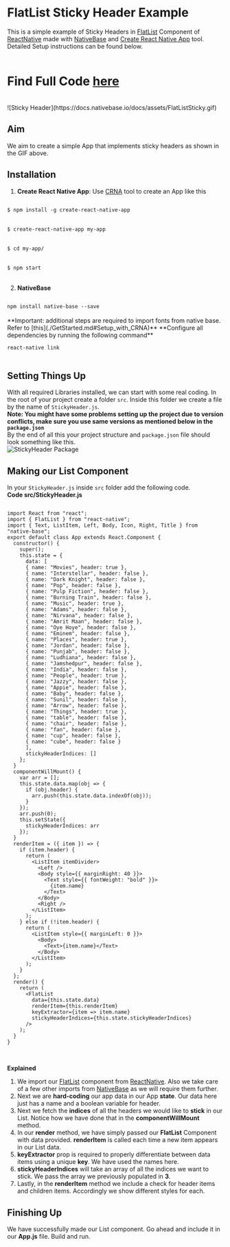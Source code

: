 # FlatList Sticky Header Example
This is a simple example of Sticky Headers in [FlatList](https://facebook.github.io/react-native/docs/flatlist.html) Component of [ReactNative](https://facebook.github.io/react-native/) made with [NativeBase](https://nativebase.io/) and [Create React Native App](https://github.com/react-community/create-react-native-app) tool. Detailed Setup instructions can be found below. <br />
<br />

# Find Full Code [here](https://github.com/GeekyAnts/native-base-example-flatlist-stickyHeaders)
<br />
![Sticky Header](https://docs.nativebase.io/docs/assets/FlatListSticky.gif) <br />

## Aim
We aim to create a simple App that implements sticky headers as shown in the GIF above. <br />

## Installation

1. **Create React Native App**: Use [CRNA](https://github.com/react-community/create-react-native-app) tool to create an App like this <br />
<code>
$ npm install -g create-react-native-app
</code> <br />
<code>
$ create-react-native-app my-app
</code> <br />
<code>
$ cd my-app/
</code> <br />
<code>
$ npm start
</code> <br />

2. **NativeBase** <br />
<code>
npm install native-base --save
</code> <br />
**Important: additional steps are required to import fonts from native base. Refer to [this](./GetStarted.md#Setup_with_CRNA)**
**Configure all dependencies by running the following command** <br />
<code>
react-native link
</code> <br />

## Setting Things Up

With all required Libraries installed, we can start with some real coding. In the root of your project create a folder <code>src</code>. Inside this folder we create a file by the name of <code>StickyHeader.js</code>. <br />
**Note: You might have some problems setting up the project due to version conflicts, make sure you use same versions as mentioned below in the <code>package.json</code>** <br />
By the end of all this your project structure and <code>package.json</code> file should look something like this. <br />
![StickyHeader Package](https://docs.nativebase.io/docs/assets/FlatListStickyPackage.png) <br />

## Making our List Component
In your <code>StickyHeader.js</code> inside <code>src</code> folder add the following code. <br />
**Code src/StickyHeader.js**
<pre class="line-numbers"><code class="language-jsx">
import React from "react";
import { FlatList } from "react-native";
import { Text, ListItem, Left, Body, Icon, Right, Title } from "native-base";
export default class App extends React.Component {
  constructor() {
    super();
    this.state = {
      data: [
      { name: "Movies", header: true },
      { name: "Interstellar", header: false },
      { name: "Dark Knight", header: false },
      { name: "Pop", header: false },
      { name: "Pulp Fiction", header: false },
      { name: "Burning Train", header: false },
      { name: "Music", header: true },
      { name: "Adams", header: false },
      { name: "Nirvana", header: false },
      { name: "Amrit Maan", header: false },
      { name: "Oye Hoye", header: false },
      { name: "Eminem", header: false },
      { name: "Places", header: true },
      { name: "Jordan", header: false },
      { name: "Punjab", header: false },
      { name: "Ludhiana", header: false },
      { name: "Jamshedpur", header: false },
      { name: "India", header: false },
      { name: "People", header: true },
      { name: "Jazzy", header: false },
      { name: "Appie", header: false },
      { name: "Baby", header: false },
      { name: "Sunil", header: false },
      { name: "Arrow", header: false },
      { name: "Things", header: true },
      { name: "table", header: false },
      { name: "chair", header: false },
      { name: "fan", header: false },
      { name: "cup", header: false },
      { name: "cube", header: false }
      ],
      stickyHeaderIndices: []
    };
  }
  componentWillMount() {
    var arr = [];
    this.state.data.map(obj => {
      if (obj.header) {
        arr.push(this.state.data.indexOf(obj));
      }
    });
    arr.push(0);
    this.setState({
      stickyHeaderIndices: arr
    });
  }
  renderItem = ({ item }) => {
    if (item.header) {
      return (
        &lt;ListItem itemDivider>
          &lt;Left />
          &lt;Body style=&lcub;&lcub; marginRight: 40 }}>
            &lt;Text style=&lcub;&lcub; fontWeight: "bold" }}>
              {item.name}
            &lt;/Text>
          &lt;/Body>
          &lt;Right />
        &lt;/ListItem>
      );
    } else if (!item.header) {
      return (
        &lt;ListItem style=&lcub;&lcub; marginLeft: 0 }}>
          &lt;Body>
            &lt;Text>{item.name}&lt;/Text>
          &lt;/Body>
        &lt;/ListItem>
      );
    }
  };
  render() {
    return (
      &lt;FlatList
        data={this.state.data}
        renderItem={this.renderItem}
        keyExtractor={item => item.name}
        stickyHeaderIndices={this.state.stickyHeaderIndices}
      />
    );
  }
}
</code></pre><br />

**Explained** <br />
1. We import our [FlatList](https://facebook.github.io/react-native/docs/flatlist.html) component from [ReactNative](https://facebook.github.io/react-native/). Also we take care of a few other imports from [NativeBase](https://nativebase.io/) as we will require them further.
2. Next we are **hard-coding** our app data in our App **state**. Our data here just has a name and a boolean variable for header.
3. Next we fetch the **indices** of all the headers we would like to **stick** in our List. Notice how we have done that in the **componentWillMount** method.
4. In our **render** method, we have simply passed our **FlatList** Component with data provided. **renderItem** is called each time a new item appears in our List data.
5. **keyExtractor** prop is required to properly differentiate between data items using a unique **key**. We have used the names here.
6. **stickyHeaderIndices** will take an array of all the indices we want to stick. We pass the array we previously populated in **3**.
7. Lastly, in the **renderItem** method we include a check for header items and children items. Accordingly we show different styles for each.

## Finishing Up
We have successfully made our List component. Go ahead and include it in our **App.js** file. Build and run.
